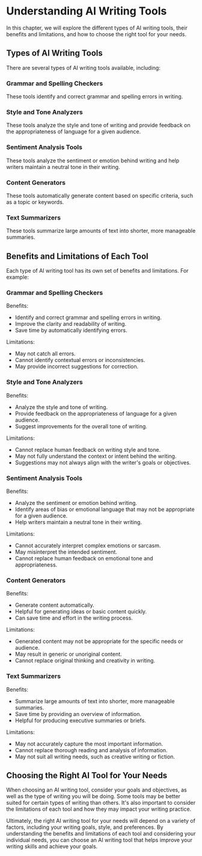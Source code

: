 Understanding AI Writing Tools
=======================================

In this chapter, we will explore the different types of AI writing tools, their benefits and limitations, and how to choose the right tool for your needs.

Types of AI Writing Tools
-------------------------

There are several types of AI writing tools available, including:

### Grammar and Spelling Checkers

These tools identify and correct grammar and spelling errors in writing.

### Style and Tone Analyzers

These tools analyze the style and tone of writing and provide feedback on the appropriateness of language for a given audience.

### Sentiment Analysis Tools

These tools analyze the sentiment or emotion behind writing and help writers maintain a neutral tone in their writing.

### Content Generators

These tools automatically generate content based on specific criteria, such as a topic or keywords.

### Text Summarizers

These tools summarize large amounts of text into shorter, more manageable summaries.

Benefits and Limitations of Each Tool
-------------------------------------

Each type of AI writing tool has its own set of benefits and limitations. For example:

### Grammar and Spelling Checkers

Benefits:

* Identify and correct grammar and spelling errors in writing.
* Improve the clarity and readability of writing.
* Save time by automatically identifying errors.

Limitations:

* May not catch all errors.
* Cannot identify contextual errors or inconsistencies.
* May provide incorrect suggestions for correction.

### Style and Tone Analyzers

Benefits:

* Analyze the style and tone of writing.
* Provide feedback on the appropriateness of language for a given audience.
* Suggest improvements for the overall tone of writing.

Limitations:

* Cannot replace human feedback on writing style and tone.
* May not fully understand the context or intent behind the writing.
* Suggestions may not always align with the writer's goals or objectives.

### Sentiment Analysis Tools

Benefits:

* Analyze the sentiment or emotion behind writing.
* Identify areas of bias or emotional language that may not be appropriate for a given audience.
* Help writers maintain a neutral tone in their writing.

Limitations:

* Cannot accurately interpret complex emotions or sarcasm.
* May misinterpret the intended sentiment.
* Cannot replace human feedback on emotional tone and appropriateness.

### Content Generators

Benefits:

* Generate content automatically.
* Helpful for generating ideas or basic content quickly.
* Can save time and effort in the writing process.

Limitations:

* Generated content may not be appropriate for the specific needs or audience.
* May result in generic or unoriginal content.
* Cannot replace original thinking and creativity in writing.

### Text Summarizers

Benefits:

* Summarize large amounts of text into shorter, more manageable summaries.
* Save time by providing an overview of information.
* Helpful for producing executive summaries or briefs.

Limitations:

* May not accurately capture the most important information.
* Cannot replace thorough reading and analysis of information.
* May not suit all writing needs, such as creative writing or fiction.

Choosing the Right AI Tool for Your Needs
-----------------------------------------

When choosing an AI writing tool, consider your goals and objectives, as well as the type of writing you will be doing. Some tools may be better suited for certain types of writing than others. It's also important to consider the limitations of each tool and how they may impact your writing practice.

Ultimately, the right AI writing tool for your needs will depend on a variety of factors, including your writing goals, style, and preferences. By understanding the benefits and limitations of each tool and considering your individual needs, you can choose an AI writing tool that helps improve your writing skills and achieve your goals.
